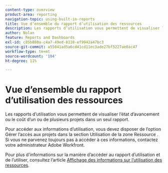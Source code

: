 ```yaml
---
content-type: overview
product-area: reporting
navigation-topic: using-built-in-reports
title: Vue d’ensemble du rapport d’utilisation des ressources
description: Les rapports d’utilisation vous permettent de visualiser l’état d’avancement ou le coût d’un ou de plusieurs projets dans un seul rapport.
author: Nolan
feature: Reports and Dashboards
exl-id: c85b880a-c4a7-49ed-8118-ef9942a47bc3
source-git-commit: a55041ad5a6cd41cd11ec3ade27bf5227ae0ac47
workflow-type: tm+mt
source-wordcount: '104'
ht-degree: 11%

---
```



# Vue d’ensemble du rapport d’utilisation des ressources

<!--CONTEXT SENSITIVE HELP - this is linked to the product. It is about a Resource reporting built-in report, so we need to keep it in both areas.-->

Les rapports d’utilisation vous permettent de visualiser l’état d’avancement ou le coût d’un ou de plusieurs projets dans un seul rapport.

Pour accéder aux informations d’utilisation, vous devez disposer de l’option Gérer l’accès aux projets dans la section Utilisation de la zone Ressource . Si vous ne parvenez toujours pas à accéder à ces informations, contactez votre administrateur Adobe Workfront.

Pour plus d’informations sur la manière d’accéder au rapport d’utilisation et de l’utiliser, consultez l’article [Affichage des informations sur l’utilisation des ressources](../../../resource-mgmt/resource-utilization/view-utilization-information.md).
